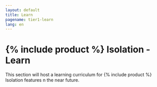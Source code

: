```yaml
---
layout: default
title: Learn
pagename: tier1-learn
lang: en
---
```


# {% include product %} Isolation - Learn

This section will host a learning curriculum for {% include product %} Isolation features n the near future.
